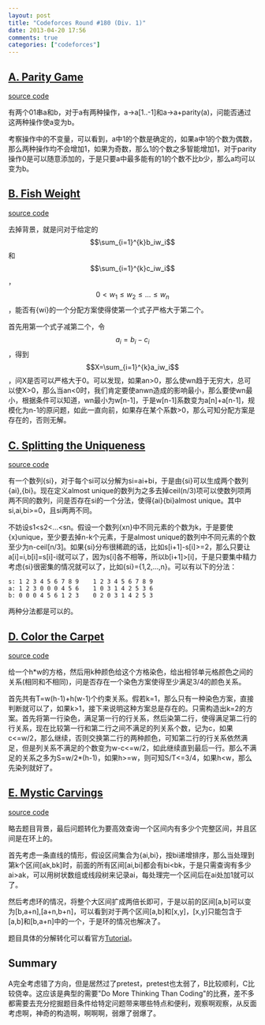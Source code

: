 ```yaml
---
layout: post
title: "Codeforces Round #180 (Div. 1)"
date: 2013-04-20 17:56
comments: true
categories: ["codeforces"]
---
```


[A. Parity Game](http://www.codeforces.com/contest/297/problem/A)
----------------

[source code](https://github.com/delta4d/AlgoSolution/blob/master/codeforces/180/1/A.cpp)

有两个01串a和b，对于a有两种操作，a-\>a[1..-1]和a-\>a+parity(a)，问能否通过这两种操作使a变为b。

考察操作中的不变量，可以看到，a中1的个数是确定的，如果a中1的个数为偶数，那么两种操作均不会增加1，如果为奇数，那么1的个数之多智能增加1，对于parity操作0是可以随意添加的，于是只要a中最多能有的1的个数不比b少，那么a均可以变为b。

[B. Fish Weight](http://www.codeforces.com/contest/297/problem/B)
----------------

[source code](https://github.com/delta4d/AlgoSolution/blob/master/codeforces/180/1/B.cpp)

去掉背景，就是问对于给定的$$\sum_{i=1}^{k}b_iw_i$$和$$\sum_{i=1}^{k}c_iw_i$$，$$0<w_1\le w_2\le ...\le w_n$$，能否有{wi}的一个分配方案使得使第一个式子严格大于第二个。

首先用第一个式子减第二个，令$$a_i=b_i-c_i$$，得到$$X=\sum_{i=1}^{k}a_iw_i$$，问X是否可以严格大于0。可以发现，如果an>0，那么使wn趋于无穷大，总可以使X\>0，那么当an<0时，我们肯定要使anwn造成的影响最小，那么要使wn最小，根据条件可以知道，wn最小为w[n-1]，于是w[n-1]系数变为a[n]+a[n-1]，规模化为n-1的原问题，如此一直向前，如果存在某个系数\>0，那么可知分配方案是存在的，否则无解。

[C. Splitting the Uniqueness](http://www.codeforces.com/contest/297/problem/C)
-----------------------------

[source code](https://github.com/delta4d/AlgoSolution/blob/master/codeforces/180/1/C.cpp)

有一个数列{si}，对于每个si可以分解为si=ai+bi，于是由{si}可以生成两个数列{ai},{bi}。现在定义almost unique的数列为之多去掉ceil(n/3)项可以使数列项两两不同的数列，问是否存在si的一个分法，使得{ai}{bi}almost unique。其中si,ai,bi\>=0，且si两两不同。

不妨设s1<s2<...<sn。假设一个数列{xn}中不同元素的个数为k，于是要使{x}unique，至少要去掉n-k个元素，于是almost unique的数列中不同元素的个数至少为n-ceil[n/3]。如果{si}分布很稀疏的话，比如s[i+1]-s[i]>=2，那么只要让a[i]=i,b[i]=s[i]-i就可以了，因为s[i]各不相等，所以b[i+1]\>[i]，于是只要集中精力考虑{si}很密集的情况就可以了，比如{si}={1,2,...,n}。可以有以下的分法：

	s: 1 2 3 4 5 6 7 8 9	1 2 3 4 5 6 7 8 9
	a: 1 2 3 0 0 0 4 5 6 	1 0 3 1 4 2 5 3 6
	b: 0 0 0 4 5 6 1 2 3	0 2 0 3 1 4 2 5 3

两种分法都是可以的。

[D. Color the Carpet](http://www.codeforces.com/contest/297/problem/D)
---------------------

[source code](https://github.com/delta4d/AlgoSolution/blob/master/codeforces/180/1/D.cpp)

给一个h\*w的方格，然后用k种颜色给这个方格染色，给出相邻单元格颜色之间的关系(相同和不相同)，问是否存在一个染色方案使得至少满足3/4的颜色关系。

首先共有T=w(h-1)+h(w-1)个约束关系。假若k=1，那么只有一种染色方案，直接判断就可以了，如果k\>1，接下来说明这种方案总是存在的。只需构造出k=2的方案。首先将第一行染色，满足第一行的行关系，然后染第二行，使得满足第二行的行关系，现在比较第一行和第二行之间不满足的列关系个数，记为c，如果c<=w/2，那么继续，否则交换第二行的两种颜色，可知第二行的行关系依然满足，但是列关系不满足的个数变为w-c<=w/2，如此继续直到最后一行。那么不满足的关系之多为S=w/2\*(h-1)，如果h\>=w，则可知S/T<=3/4，如果h<w，那么先染列就好了。


[E. Mystic Carvings](http://www.codeforces.com/contest/297/problem/E)
--------------------

[source code](https://github.com/delta4d/AlgoSolution/blob/master/codeforces/180/1/E.cpp)

略去题目背景，最后问题转化为要高效查询一个区间内有多少个完整区间，并且区间是在环上的。

首先考虑一条直线的情形，假设区间集合为{ai,bi}，按bi递增排序，那么当处理到第k个区间[ak,bk]时，前面的所有区间[ai,bi]都会有bi\<bk，于是只需查询有多少ai\>ak，可以用树状数组或线段树来记录ai，每处理完一个区间后在ai处加1就可以了。

然后考虑环的情况，将整个大区间扩成两倍长即可，于是以前的区间[a,b]可以变为[b,a+n],[a+n,b+n]，可以看到对于两个区间[a,b]和[x,y]，[x,y]只能包含于[a,b]和[b,a+n]中的一个，于是环的情况也解决了。

题目具体的分解转化可以看官方[Tutorial](http://www.codeforces.com/blog/entry/7440)。

Summary
-------

A完全考虑错了方向，但是居然过了pretest，pretest也太弱了，B比较顺利，C比较侥幸。这应该是典型的需要"Do More Thinking Than Coding"的比赛，差不多都需要去充分挖掘题目条件给特定问题带来哪些特点和便利，观察啊观察，从反面考虑啊，神奇的构造啊，啊啊啊，弱爆了弱爆了。

